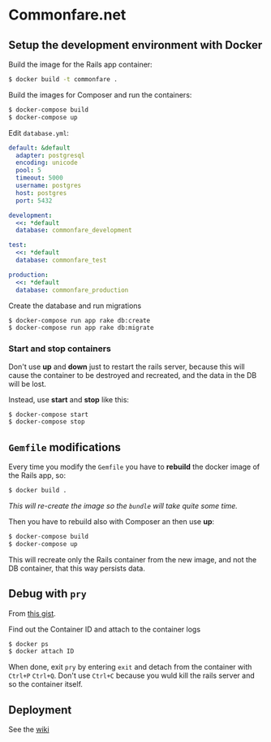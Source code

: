 # Commonfare.net

## Setup the development environment with Docker

Build the image for the Rails app container:

```bash
$ docker build -t commonfare .
```

Build the images for Composer and run the containers:

```bash
$ docker-compose build
$ docker-compose up
```

Edit `database.yml`:

```yml
default: &default
  adapter: postgresql
  encoding: unicode
  pool: 5
  timeout: 5000
  username: postgres
  host: postgres
  port: 5432

development:
  <<: *default
  database: commonfare_development

test:
  <<: *default
  database: commonfare_test

production:
  <<: *default
  database: commonfare_production
```

Create the database and run migrations

```bash
$ docker-compose run app rake db:create
$ docker-compose run app rake db:migrate
```

### Start and stop containers

Don't use **up** and **down** just to restart the rails server, because this will cause the container to be destroyed and recreated, and the data in the DB will be lost.

Instead, use **start** and **stop** like this:

```bash
$ docker-compose start
$ docker-compose stop
```

## `Gemfile` modifications

Every time you modify the `Gemfile` you have to **rebuild** the docker image of the Rails app, so:

```bash
$ docker build .
```

*This will re-create the image so the `bundle` will take quite some time.*

Then you have to rebuild also with Composer an then use **up**:

```bash
$ docker-compose build
$ docker-compose up
```

This will recreate only the Rails container from the new image, and not the DB container, that this way persists data.

## Debug with `pry`

From [this gist](https://gist.github.com/briankung/ebfb567d149209d2d308576a6a34e5d8).

Find out the Container ID and attach to the container logs

```bash
$ docker ps
$ docker attach ID
```

When done, exit `pry` by entering `exit` and detach from the container with `Ctrl+P` `Ctrl+Q`. Don't use `Ctrl+C` because you wuld kill the rails server and so the container itself.

## Deployment

See the [wiki](https://github.com/PIENews/commonfare-rails/wiki)

